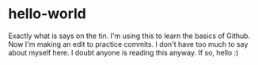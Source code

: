 # hello-world
Exactly what is says on the tin. I'm using this to learn the basics of Github.
Now I'm making an edit to practice commits. I don't have too much to say about myself here. I doubt anyone is reading this anyway. If so, hello :)
